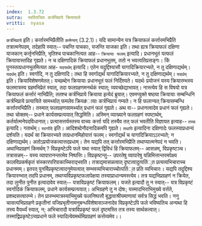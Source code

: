 ```yaml
---
index:  1.3.72
sutra:  स्वरितञितः कर्त्रभिप्राये क्रियाफले
vritti:  nyasa
---
```


`कर्त्रभिप्राये` इति। कर्त्तारमभिप्रैतीति `कर्मण्यण्` (3.2.1)। यदि सामान्येन यत्र क्रियाफलं कर्त्तारमभिप्रैति तत्रात्मनेपदम्, तदेहापि स्यात्-- पचन्ति पाचकाः, यजन्ति याजका इति। तथा ह्यत्र क्रियाफलं दक्षिणा याजकान् कर्त्तृनभिप्रैति, भृतिश्च पाचकानित्यत आह-- `क्रियायाः फलम्` इत्यादि। प्रधानभूतं यत्फलं क्रियायास्तदिह गृह्यते। न च दक्षिणादिकं क्रियाफलं प्रधानभूतम्, ततो न भवत्यतिप्रसङ्गः। किं पुनस्तत्प्रधानभूतमित्यत आह- `यदयर्थम्` इत्यादि। एतेन यदुद्दिश्यासौ यागादिक्रियारभ्यते, न तु दक्षिणाद्यर्थम्। `यदर्थम्` इति। स्वर्गादि, न तु दक्षिणादि। तथा हि स्वर्गाद्यर्थं यागादिक्रियारभ्यते, न तु दक्षिणाद्यर्थम्। `यदर्थम्` इति। क्रियाविशेषणमेतत्। यच्छब्देन क्रियायाः प्रधानभूतं फलं निर्दिश्यते। यदर्थः प्रयोजनं यस्य क्रियारम्भस्य फलमात्रस्य ग्रहमभिप्रेतं स्यात्, तदा फलग्रहणमनर्थकं स्यात्; व्यवच्छेद्याभावत्। नास्त्येव हि स विषयो यत्र क्रियाफलं कर्त्तारं नाभिप्रैति; ततश्च कर्त्रभिप्राये क्रियाया इत्येदं ब्रुयात्। एवमप्युक्ते षष्ठ्या क्रियायाः सम्बन्धिनि कर्त्रभिप्राये प्रत्यायिते सामर्थ्यात् फमलेव क्रिय#ायाः कर्त्रभिप्रायं गम्यते। न हि फलान्यत् क्रियासम्बन्धि कर्त्तारमभिप्रैति। तस्मात् फलग्रहणसामर्थ्यात् प्रधानं फलं गृह्यते। अथ वा-- प्रधानत्वादेव प्रधानं फलं गृह्यते। तथा चोक्तम्-- प्रधाने कार्यसम्प्रत्ययात् सिद्धमिति। अस्मिन् व्याख्याने फलग्रहणं स्पष्टार्थम्, कर्तर्यात्मनेपदविधानात्। प्रत्यासत्तर्यस्तस्य वाच्यः कर्त्ता यदि तस्यैव तत् फलं भवतीति विज्ञायत इत्याह-- `तच्च` इत्यादि। गतार्थम्। `स्वर्गादि` इति। आदिशब्देनौदनादिकमपि गृह्यते।
`तथापि` इत्यादिना दक्षिणादेः फलस्याप्रधान्यं दर्शयति। यदर्थं सा क्रियारभ्यते तत्प्रधानमिहोपात्तं फलम्। स्वर्गाद्यर्थं च यागादिक्रियाऽऽरभ्यते; न दक्षिणाद्यर्थम्। अतोऽप्रयोजकत्वात्तदप्रधाम्। तेन यद्यपि तत् कर्त्तारमभिप्रैति तथाप्यात्मनेपदं न भवति।
अथाभिप्रग्रहणं किमर्थम् ? विप्रकृष्टेऽपि फले यथा स्यात् द्विविधं हि क्रियाफलम्-- आसन्नम्, विप्रकृष्टञ्च। तत्रासन्नम्-- यस्य व्यापारानन्तरमेव निष्पत्तिः। विप्रकृष्टन्तु-- उपरतेषु व्यापारेषु यन्निमित्तान्तरमपेक्ष्य कालविप्रकर्षकृतं संस्कारपरिपाकाच्चिराद्भवति। तत्राद्यमासन्नत्वात् दृष्टत्वादुत्पतिं्त प्रत्यव्यभिचाराच्च प्रधानमम्। इतरत् पुनर्विप्रकृष्टत्वादनुमेयत्वात् सम्भवव्यभिचाराच्चोत्पतिं्त प्रति व्यभिचारः। यद्यपि तदुद्दिश्य क्रियारम्भात् तदपि प्रधानम्, तथाप्यविप्रकृष्टफलापेक्षया तस्याप्राधान्यमस्त्येव। तत्र यद्यभिप्रग्रहणं न क्रियेत, तदा लुनीत पुनीत इत्यादावेव स्यात्-- यत्राविप्रकृष्टं क्रियाफलम्। यजते इत्यादौ तु न स्यात्-- यत्र विप्रकृष्टं स्वर्गादिकं क्रियाफलम्, प्रधाने कार्यसम्प्रत्ययात्। अभिग्रहणे तु न दोषः; यस्मादभिराभिमुख्ये वर्त्तते, प्रशब्दसत्त्वारम्भे। तेन प्रारम्भमात्रस्याभिमुख्ये फलनिष्पत्तौ बुद्धावाश्रीयमाणायां सर्वत्र सिद्धं भवति। ननु चासत्यभिप्रग्रहणे प्रकृतीनां यजिप्रभृतीनामनुबन्धविशेषासञ्जनादेव विप्रकृष्टेऽपि फले भविष्यतिच अन्यथा हि तस्य वैयर्थ्यं स्यात्, न; अभिचारादौ यत्राविप्रकृष्टं फलं दृष्टमस्ति तत्र तस्य सार्थकत्वात्। तस्माद्विप्रकृष्टेऽप्यप्रधाने फले स्यादित्येवमर्थमिप्रग्रहणं कर्त्तव्यमेव।।

